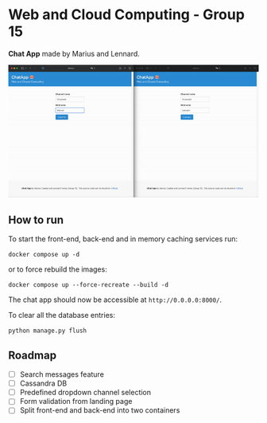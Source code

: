 # Web and Cloud Computing - Group 15
**Chat App** made by Marius and Lennard.

![Demo video](demo.gif)

## How to run
To start the front-end, back-end and in memory caching services run:
```shell
docker compose up -d
```

or to force rebuild the images:
```shell
docker compose up --force-recreate --build -d
```

The chat app should now be accessible at ```http://0.0.0.0:8000/```.

To clear all the database entries:
```shell
python manage.py flush
```

## Roadmap

- [ ] Search messages feature
- [ ] Cassandra DB
- [ ] Predefined dropdown channel selection
- [ ] Form validation from landing page
- [ ] Split front-end and back-end into two containers
